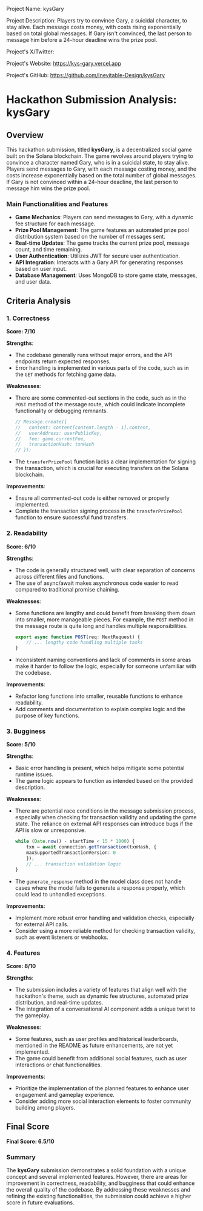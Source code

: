 
Project Name: kysGary


Project Description: Players try to convince Gary, a suicidal character, to stay alive. Each message costs money, with costs rising exponentially based on total global messages. If Gary isn't convinced, the last person to message him before a 24-hour deadline wins the prize pool.


Project's X/Twitter: 


Project's Website: https://kys-gary.vercel.app


Project's GitHub: https://github.com/Inevitable-Design/kysGary






# Hackathon Submission Analysis: kysGary

## Overview
This hackathon submission, titled **kysGary**, is a decentralized social game built on the Solana blockchain. The game revolves around players trying to convince a character named Gary, who is in a suicidal state, to stay alive. Players send messages to Gary, with each message costing money, and the costs increase exponentially based on the total number of global messages. If Gary is not convinced within a 24-hour deadline, the last person to message him wins the prize pool.

### Main Functionalities and Features
- **Game Mechanics**: Players can send messages to Gary, with a dynamic fee structure for each message.
- **Prize Pool Management**: The game features an automated prize pool distribution system based on the number of messages sent.
- **Real-time Updates**: The game tracks the current prize pool, message count, and time remaining.
- **User Authentication**: Utilizes JWT for secure user authentication.
- **API Integration**: Interacts with a Gary API for generating responses based on user input.
- **Database Management**: Uses MongoDB to store game state, messages, and user data.

## Criteria Analysis

### 1. Correctness
**Score: 7/10**

**Strengths**:
- The codebase generally runs without major errors, and the API endpoints return expected responses.
- Error handling is implemented in various parts of the code, such as in the `GET` methods for fetching game data.

**Weaknesses**:
- There are some commented-out sections in the code, such as in the `POST` method of the message route, which could indicate incomplete functionality or debugging remnants.
  
  ```typescript
  // Message.create({
  //   content: content[content.length - 1].content,
  //   userAddress: userPublicKey,
  //   fee: game.currentFee,
  //   transactionHash: txnHash
  // });
  ```

- The `transferPrizePool` function lacks a clear implementation for signing the transaction, which is crucial for executing transfers on the Solana blockchain.

**Improvements**:
- Ensure all commented-out code is either removed or properly implemented.
- Complete the transaction signing process in the `transferPrizePool` function to ensure successful fund transfers.

### 2. Readability
**Score: 6/10**

**Strengths**:
- The code is generally structured well, with clear separation of concerns across different files and functions.
- The use of async/await makes asynchronous code easier to read compared to traditional promise chaining.

**Weaknesses**:
- Some functions are lengthy and could benefit from breaking them down into smaller, more manageable pieces. For example, the `POST` method in the message route is quite long and handles multiple responsibilities.

  ```typescript
  export async function POST(req: NextRequest) {
      // ... lengthy code handling multiple tasks
  }
  ```

- Inconsistent naming conventions and lack of comments in some areas make it harder to follow the logic, especially for someone unfamiliar with the codebase.

**Improvements**:
- Refactor long functions into smaller, reusable functions to enhance readability.
- Add comments and documentation to explain complex logic and the purpose of key functions.

### 3. Bugginess
**Score: 5/10**

**Strengths**:
- Basic error handling is present, which helps mitigate some potential runtime issues.
- The game logic appears to function as intended based on the provided description.

**Weaknesses**:
- There are potential race conditions in the message submission process, especially when checking for transaction validity and updating the game state. The reliance on external API responses can introduce bugs if the API is slow or unresponsive.

  ```typescript
  while (Date.now() - startTime < 15 * 1000) {
      txn = await connection.getTransaction(txnHash, {
      maxSupportedTransactionVersion: 0
      });
      // ... transaction validation logic
  }
  ```

- The `generate_response` method in the model class does not handle cases where the model fails to generate a response properly, which could lead to unhandled exceptions.

**Improvements**:
- Implement more robust error handling and validation checks, especially for external API calls.
- Consider using a more reliable method for checking transaction validity, such as event listeners or webhooks.

### 4. Features
**Score: 8/10**

**Strengths**:
- The submission includes a variety of features that align well with the hackathon's theme, such as dynamic fee structures, automated prize distribution, and real-time updates.
- The integration of a conversational AI component adds a unique twist to the gameplay.

**Weaknesses**:
- Some features, such as user profiles and historical leaderboards, mentioned in the README as future enhancements, are not yet implemented.
- The game could benefit from additional social features, such as user interactions or chat functionalities.

**Improvements**:
- Prioritize the implementation of the planned features to enhance user engagement and gameplay experience.
- Consider adding more social interaction elements to foster community building among players.

## Final Score
**Final Score: 6.5/10**

### Summary
The **kysGary** submission demonstrates a solid foundation with a unique concept and several implemented features. However, there are areas for improvement in correctness, readability, and bugginess that could enhance the overall quality of the codebase. By addressing these weaknesses and refining the existing functionalities, the submission could achieve a higher score in future evaluations.